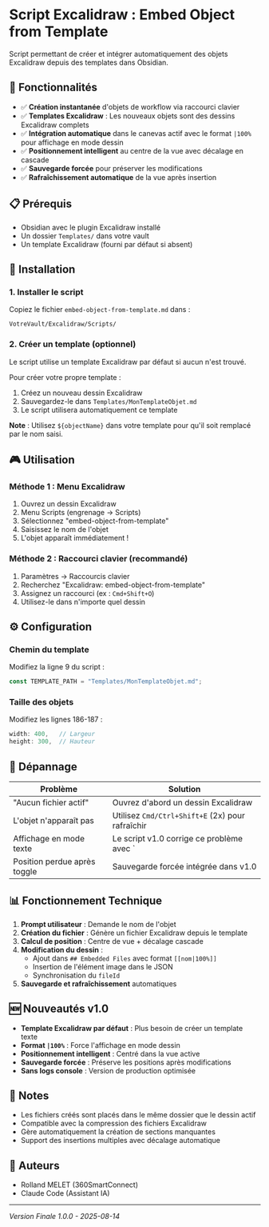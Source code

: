 # Script Excalidraw : Embed Object from Template

Script permettant de créer et intégrer automatiquement des objets Excalidraw depuis des templates dans Obsidian.

## 🎯 Fonctionnalités

- ✅ **Création instantanée** d'objets de workflow via raccourci clavier
- ✅ **Templates Excalidraw** : Les nouveaux objets sont des dessins Excalidraw complets
- ✅ **Intégration automatique** dans le canevas actif avec le format `|100%` pour affichage en mode dessin
- ✅ **Positionnement intelligent** au centre de la vue avec décalage en cascade
- ✅ **Sauvegarde forcée** pour préserver les modifications
- ✅ **Rafraîchissement automatique** de la vue après insertion

## 📋 Prérequis

- Obsidian avec le plugin Excalidraw installé
- Un dossier `Templates/` dans votre vault
- Un template Excalidraw (fourni par défaut si absent)

## 🚀 Installation

### 1. Installer le script

Copiez le fichier `embed-object-from-template.md` dans :
```
VotreVault/Excalidraw/Scripts/
```

### 2. Créer un template (optionnel)

Le script utilise un template Excalidraw par défaut si aucun n'est trouvé.

Pour créer votre propre template :
1. Créez un nouveau dessin Excalidraw
2. Sauvegardez-le dans `Templates/MonTemplateObjet.md`
3. Le script utilisera automatiquement ce template

**Note** : Utilisez `${objectName}` dans votre template pour qu'il soit remplacé par le nom saisi.

## 🎮 Utilisation

### Méthode 1 : Menu Excalidraw

1. Ouvrez un dessin Excalidraw
2. Menu Scripts (engrenage → Scripts)
3. Sélectionnez "embed-object-from-template"
4. Saisissez le nom de l'objet
5. L'objet apparaît immédiatement !

### Méthode 2 : Raccourci clavier (recommandé)

1. Paramètres → Raccourcis clavier
2. Recherchez "Excalidraw: embed-object-from-template"
3. Assignez un raccourci (ex : `Cmd+Shift+O`)
4. Utilisez-le dans n'importe quel dessin

## ⚙️ Configuration

### Chemin du template

Modifiez la ligne 9 du script :
```javascript
const TEMPLATE_PATH = "Templates/MonTemplateObjet.md";
```

### Taille des objets

Modifiez les lignes 186-187 :
```javascript
width: 400,   // Largeur
height: 300,  // Hauteur
```

## 🔧 Dépannage

| Problème | Solution |
|----------|----------|
| "Aucun fichier actif" | Ouvrez d'abord un dessin Excalidraw |
| L'objet n'apparaît pas | Utilisez `Cmd/Ctrl+Shift+E` (2x) pour rafraîchir |
| Affichage en mode texte | Le script v1.0 corrige ce problème avec `|100%` |
| Position perdue après toggle | Sauvegarde forcée intégrée dans v1.0 |

## 📊 Fonctionnement Technique

1. **Prompt utilisateur** : Demande le nom de l'objet
2. **Création du fichier** : Génère un fichier Excalidraw depuis le template
3. **Calcul de position** : Centre de vue + décalage cascade
4. **Modification du dessin** :
   - Ajout dans `## Embedded Files` avec format `[[nom|100%]]`
   - Insertion de l'élément image dans le JSON
   - Synchronisation du `fileId`
5. **Sauvegarde et rafraîchissement** automatiques

## 🆕 Nouveautés v1.0

- **Template Excalidraw par défaut** : Plus besoin de créer un template texte
- **Format `|100%`** : Force l'affichage en mode dessin
- **Positionnement intelligent** : Centré dans la vue active
- **Sauvegarde forcée** : Préserve les positions après modifications
- **Sans logs console** : Version de production optimisée

## 📝 Notes

- Les fichiers créés sont placés dans le même dossier que le dessin actif
- Compatible avec la compression des fichiers Excalidraw
- Gère automatiquement la création de sections manquantes
- Support des insertions multiples avec décalage automatique

## 🤝 Auteurs

- Rolland MELET (360SmartConnect)
- Claude Code (Assistant IA)

---

*Version Finale 1.0.0 - 2025-08-14*